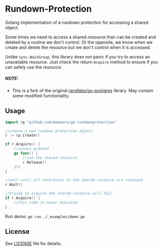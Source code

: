 # Rundown-Protection

Golang implementation of a rundown protection for accessing a shared object.

Some times we need to access a shared resource than can be created and deleted by a routine we don't control. Or the
opposite, we know when we create and delete the resource but we don't control when it is accessed.

Unlike `sync.WaitGroup`, this library does not panic if you try to access an unavailable resource. Just check the return
`Acquire` method to ensure if you can safely use the resource.

##### NOTE:

* This is a fork of the original [randlabs/go-postgres](https://github.com/randlabs/rundown-protection) library.
  May contain some modified functionality.

## Usage

```go
import rp "github.com/mxmauro/go-rundownprotection"
```

```go
//create a new rundown protection object.
r := rp.Create()

if r.Acquire() {
    //access granted
    go func() {
        //use the shared resource
        r.Release()
    }()
}

//wait until all references to the shared resource are released
r.Wait()

//trying to acquire the shared resource will fail
if r.Acquire() {
    //this code is never executed
}
```

Run demo: `go run ./_examples/demo.go`

## License

See [LICENSE](/LICENSE) file for details.
